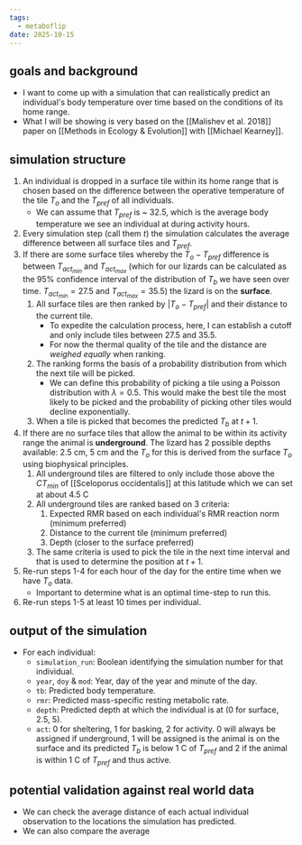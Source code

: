 ```yaml
---
tags:
  - metaboflip
date: 2025-10-15
---
```

## goals and background
- I want to come up with a simulation that can realistically predict an individual's body temperature over time based on the conditions of its home range. 
- What I will be showing is very based on the [[Malishev et al. 2018]] paper on [[Methods in Ecology & Evolution]] with [[Michael Kearney]]. 
## simulation structure
1. An individual is dropped in a surface tile within its home range that is chosen based on the difference between the operative temperature of the tile $T_o$ and the $T_{pref}$ of all individuals. 
	- We can assume that $T_{pref}$ is ~ 32.5, which is the average body temperature we see an individual at during activity hours. 
2. Every simulation step (call them $t$) the simulation calculates the average difference between all surface tiles and $T_{pref}$.
3. If there are some surface tiles whereby the $T_o - T_{pref}$ difference is between $T_{act_{min}}$ and $T_{act_{max}}$ (which for our lizards can be calculated as the 95% confidence interval of the distribution of $T_b$ we have seen over time. $T_{act_{min}} = 27.5$ and $T_{act_{max}} = 35.5$) the lizard is on the **surface**. 
	1. All surface tiles are then ranked by $|T_o - T_{pref}|$ and their distance to the current tile. 
		- To expedite the calculation process, here, I can establish a cutoff and only include tiles between $27.5$ and $35.5$. 
		- For now the thermal quality of the tile and the distance are *weighed equally* when ranking.
	2. The ranking forms the basis of a probability distribution from which the next tile will be picked. 
		- We can define this probability of picking a tile using a Poisson distribution with $\lambda = 0.5$. This would make the best tile the most likely to be picked and the probability of picking other tiles would decline exponentially. 
	3. When a tile is picked that becomes the predicted $T_b$ at $t+1$. 
4. If there are no surface tiles that allow the animal to be within its activity range the animal is **underground**. The lizard has 2 possible depths available: 2.5 cm, 5 cm and the $T_o$ for this is derived from the surface $T_o$ using biophysical principles. 
	1. All underground tiles are filtered to only include those above the $CT_{min}$ of [[Sceloporus occidentalis]] at this latitude which we can set at about 4.5 C
	2. All underground tiles are ranked based on 3 criteria:
		1. Expected RMR based on each individual's RMR reaction norm (minimum preferred)
		2. Distance to the current tile (minimum preferred)
		3. Depth (closer to the surface preferred) 
	3. The same criteria is used to pick the tile in the next time interval and that is used to determine the position at $t + 1$. 
5. Re-run steps 1-4 for each hour of the day for the entire time when we have $T_o$ data. 
	- Important to determine what is an optimal time-step to run this. 
6. Re-run steps 1-5 at least 10 times per individual. 
## output of the simulation
- For each individual:
	- `simulation_run`: Boolean identifying the simulation number for that individual. 
	- `year`, `doy` & `mod`: Year, day of the year and minute of the day. 
	- `tb`: Predicted body temperature. 
	- `rmr`: Predicted mass-specific resting metabolic rate. 
	- `depth`: Predicted depth at which the individual is at (0 for surface, 2.5, 5).
	- `act`: 0 for sheltering, 1 for basking, 2 for activity. 0 will always be assigned if underground, 1 will be assigned is the animal is on the surface and its predicted $T_b$ is below 1 C of $T_{pref}$ and 2 if the animal is within 1 C of $T_{pref}$ and thus active. 
## potential validation against real world data
- We can check the average distance of each actual individual observation to the locations the simulation has predicted. 
- We can also compare the average 